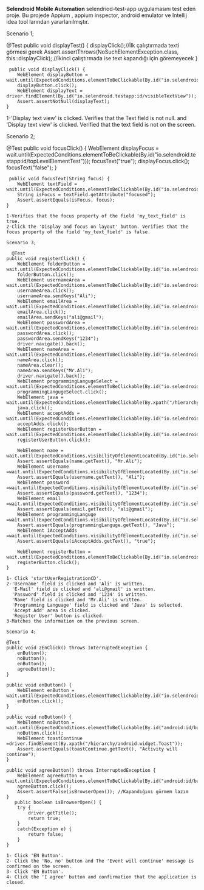 **Selendroid Mobile Automation**
selendriod-test-app uygulamasını test eden proje. Bu projede Appium , appium inspector, android emulator ve Intellij idea tool larından yararlanılmıştır.

Scenario 1; 

@Test
    public void displayTest() {
            displayClick();//İlk çalıştırmada texti görmesi gerek
            Assert.assertThrows(NoSuchElementException.class, this::displayClick); //İkinci çalıştırmada ise text kapandığı için göremeyecek
    }
    
     public void displayClick() {
        WebElement displayButton = wait.until(ExpectedConditions.elementToBeClickable(By.id("io.selendroid.testapp:id/visibleButtonTest")));
        displayButton.click();
        WebElement displayText = driver.findElement(By.id("io.selendroid.testapp:id/visibleTextView"));
        Assert.assertNotNull(displayText);
    }

1-'Display text view' is clicked. Verifies that the Text field is not null.
and 'Display text view' is clicked. Verified that the text field is not on the screen.

Scenario 2;

 @Test
    public void focusClick() {
        WebElement displayFocus = wait.until(ExpectedConditions.elementToBeClickable(By.id("io.selendroid.testapp:id/topLevelElementTest")));
        focusText("true");
        displayFocus.click();
        focusText("false");
    }
    
     public void focusText(String focus) {
        WebElement textField = wait.until(ExpectedConditions.elementToBeClickable(By.id("io.selendroid.testapp:id/my_text_field")));
        String isFocus = textField.getAttribute("focused");
        Assert.assertEquals(isFocus, focus);
    }
    
    1-Verifies that the focus property of the field 'my_text_field' is true.
    2-Click the 'Display and focus on layout' button. Verifies that the focus property of the field 'my_text_field' is false.
    
    Scenario 3;
    
      @Test
    public void registerClick() {
        WebElement folderButton = wait.until(ExpectedConditions.elementToBeClickable(By.id("io.selendroid.testapp:id/startUserRegistration")));
        folderButton.click();
        WebElement usernameArea = wait.until(ExpectedConditions.elementToBeClickable(By.id("io.selendroid.testapp:id/inputUsername")));
        usernameArea.click();
        usernameArea.sendKeys("Ali");
        WebElement emailArea = wait.until(ExpectedConditions.elementToBeClickable(By.id("io.selendroid.testapp:id/inputEmail")));
        emailArea.click();
        emailArea.sendKeys("ali@gmail");
        WebElement passwordArea = wait.until(ExpectedConditions.elementToBeClickable(By.id("io.selendroid.testapp:id/inputPassword")));
        passwordArea.click();
        passwordArea.sendKeys("1234");
        driver.navigate().back();
        WebElement nameArea = wait.until(ExpectedConditions.elementToBeClickable(By.id("io.selendroid.testapp:id/inputName")));
        nameArea.click();
        nameArea.clear();
        nameArea.sendKeys("Mr.Ali");
        driver.navigate().back();
        WebElement programmingLangugeSelect = wait.until(ExpectedConditions.elementToBeClickable(By.id("io.selendroid.testapp:id/input_preferedProgrammingLanguage")));
        programmingLangugeSelect.click();
        WebElement java = wait.until(ExpectedConditions.elementToBeClickable(By.xpath("/hierarchy/android.widget.FrameLayout/android.widget.FrameLayout/android.widget.FrameLayout/android.widget.LinearLayout/android.widget.LinearLayout[2]/android.widget.ListView/android.widget.CheckedTextView[6]")));
        java.click();
        WebElement acceptAdds = wait.until(ExpectedConditions.elementToBeClickable(By.id("io.selendroid.testapp:id/input_adds")));
        acceptAdds.click();
        WebElement registerUserButton = wait.until(ExpectedConditions.elementToBeClickable(By.id("io.selendroid.testapp:id/btnRegisterUser")));
        registerUserButton.click();

        WebElement name = wait.until(ExpectedConditions.visibilityOfElementLocated(By.id("io.selendroid.testapp:id/label_name_data")));
        Assert.assertEquals(name.getText(), "Mr.Ali");
        WebElement username =wait.until(ExpectedConditions.visibilityOfElementLocated(By.id("io.selendroid.testapp:id/label_username_data")));
        Assert.assertEquals(username.getText(), "Ali");
        WebElement password =wait.until(ExpectedConditions.visibilityOfElementLocated(By.id("io.selendroid.testapp:id/label_password_data")));
        Assert.assertEquals(password.getText(), "1234");
        WebElement email =wait.until(ExpectedConditions.visibilityOfElementLocated(By.id("io.selendroid.testapp:id/label_email_data")));
        Assert.assertEquals(email.getText(), "ali@gmail");
        WebElement programmingLanguge =wait.until(ExpectedConditions.visibilityOfElementLocated(By.id("io.selendroid.testapp:id/label_preferedProgrammingLanguage_data")));
        Assert.assertEquals(programmingLanguge.getText(), "Java");
        WebElement iAcceptAdds =wait.until(ExpectedConditions.visibilityOfElementLocated(By.id("io.selendroid.testapp:id/label_acceptAdds_data")));
        Assert.assertEquals(iAcceptAdds.getText(), "true");

        WebElement registerButton = wait.until(ExpectedConditions.elementToBeClickable(By.id("io.selendroid.testapp:id/buttonRegisterUser")));
        registerButton.click();
    }
    
    1- Click 'startUserRegistrationCD'.
    2-'Username' field is clicked and 'Ali' is written.
      'E-Mail' field is clicked and 'ali@gmail' is written.
      'Password' field is clicked and '1234' is written.
      'Name' field is clicked and 'Mr.Ali' is written.
      'Programming Language' field is clicked and 'Java' is selected.
      'Accept Add' area is clicked.
      'Register User' button is clicked.
    3-Matches the information on the previous screen.
    
    Scenario 4;
    
    @Test
    public void zEnClick() throws InterruptedException {
        enButton();
        noButton();
        enButton();
        agreeButton();
    }

    public void enButton() {
        WebElement enButton = wait.until(ExpectedConditions.elementToBeClickable(By.id("io.selendroid.testapp:id/buttonTest")));
        enButton.click();
    }

    public void noButton() {
        WebElement noButton = wait.until(ExpectedConditions.elementToBeClickable(By.id("android:id/button2")));
        noButton.click();
        WebElement toastContinue =driver.findElement(By.xpath("/hierarchy/android.widget.Toast"));
        Assert.assertEquals(toastContinue.getText(), "Activity will continue");
    }

    public void agreeButton() throws InterruptedException {
        WebElement agreeButton = wait.until(ExpectedConditions.elementToBeClickable(By.id("android:id/button1")));
        agreeButton.click();
        Assert.assertFalse(isBrowserOpen()); //Kapandığını görmem lazım
    }
       public boolean isBrowserOpen() {
        try {
            driver.getTitle();
            return true;
        }
        catch(Exception e) {
            return false;
        }
    }
    
    1- Click 'EN Button'.
    2- Click the 'No, no' button and The 'Event will continue' message is confirmed on the screen.
    3- Click 'EN Button'.
    4- Click the 'I agree' button and confirmation that the application is closed.
      
    
    
